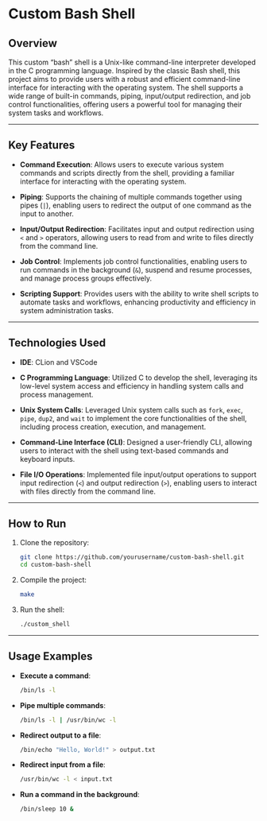 # Custom Bash Shell

## Overview

This custom “bash” shell is a Unix-like command-line interpreter developed in the C programming language. Inspired by the classic Bash shell, this project aims to provide users with a robust and efficient command-line interface for interacting with the operating system. The shell supports a wide range of built-in commands, piping, input/output redirection, and job control functionalities, offering users a powerful tool for managing their system tasks and workflows.

---

## Key Features

- **Command Execution**: Allows users to execute various system commands and scripts directly from the shell, providing a familiar interface for interacting with the operating system.
  
- **Piping**: Supports the chaining of multiple commands together using pipes (`|`), enabling users to redirect the output of one command as the input to another.
  
- **Input/Output Redirection**: Facilitates input and output redirection using `<` and `>` operators, allowing users to read from and write to files directly from the command line.
  
- **Job Control**: Implements job control functionalities, enabling users to run commands in the background (`&`), suspend and resume processes, and manage process groups effectively.
  
- **Scripting Support**: Provides users with the ability to write shell scripts to automate tasks and workflows, enhancing productivity and efficiency in system administration tasks.

---

## Technologies Used

- **IDE**: CLion and VSCode
  
- **C Programming Language**: Utilized C to develop the shell, leveraging its low-level system access and efficiency in handling system calls and process management.
  
- **Unix System Calls**: Leveraged Unix system calls such as `fork`, `exec`, `pipe`, `dup2`, and `wait` to implement the core functionalities of the shell, including process creation, execution, and management.
  
- **Command-Line Interface (CLI)**: Designed a user-friendly CLI, allowing users to interact with the shell using text-based commands and keyboard inputs.
  
- **File I/O Operations**: Implemented file input/output operations to support input redirection (`<`) and output redirection (`>`), enabling users to interact with files directly from the command line.

---

## How to Run

1. Clone the repository:
   ```bash
   git clone https://github.com/yourusername/custom-bash-shell.git
   cd custom-bash-shell

2. Compile the project:
   ```bash
   make

4. Run the shell:
   ```bash
   ./custom_shell

---

## Usage Examples

- **Execute a command**:
   ```bash
   /bin/ls -l

- **Pipe multiple commands**:
   ```bash
   /bin/ls -l | /usr/bin/wc -l

- **Redirect output to a file**:
   ```bash
   /bin/echo "Hello, World!" > output.txt

- **Redirect input from a file**:
   ```bash
   /usr/bin/wc -l < input.txt

- **Run a command in the background**:
   ```bash
   /bin/sleep 10 &

